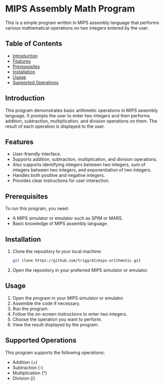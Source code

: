 # MIPS Assembly Math Program

This is a simple program written in MIPS assembly language that performs various mathematical operations on two integers entered by the user.

## Table of Contents

- [Introduction](#introduction)
- [Features](#features)
- [Prerequisites](#prerequisites)
- [Installation](#installation)
- [Usage](#usage)
- [Supported Operations](#supported-operations)

## Introduction

This program demonstrates basic arithmetic operations in MIPS assembly language. It prompts the user to enter two integers and then performs addition, subtraction, multiplication, and division operations on them. The result of each operation is displayed to the user.

## Features

- User-friendly interface.
- Supports addition, subtraction, multiplication, and division operations.
- Also supports identifying integers between two integers, sum of integers between two integers, and exponentiation of two integers.
- Handles both positive and negative integers.
- Provides clear instructions for user interaction.

## Prerequisites

To run this program, you need:

- A MIPS simulator or emulator such as SPIM or MARS.
- Basic knowledge of MIPS assembly language.

## Installation

1. Clone the repository to your local machine:

    ```bash
    git clone https://github.com/triggr42/mips-arithmetic.git
    ```

2. Open the repository in your preferred MIPS simulator or emulator.

## Usage

1. Open the program in your MIPS simulator or emulator.
2. Assemble the code if necessary.
3. Run the program.
4. Follow the on-screen instructions to enter two integers.
5. Choose the operation you want to perform.
6. View the result displayed by the program.

## Supported Operations

This program supports the following operations:

- Addition (+)
- Subtraction (-)
- Multiplication (*)
- Division (/)
